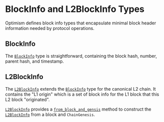 # BlockInfo and L2BlockInfo Types

Optimism defines block info types that encapsulate minimal block header
information needed by protocol operations.


## BlockInfo

The [`BlockInfo`][bi] type is straightforward, containing the block hash,
number, parent hash, and timestamp.


## L2BlockInfo

The [`L2BlockInfo`][lbi] extends the [`BlockInfo`][bi] type for the canonical
L2 chain. It contains the "L1 origin" which is a set of block info for the L1
block that this L2 block "originated".

[`L2BlockInfo`][lbi] provides a [`from_block_and_gensis`][fbg] method to
construct the [`L2BlockInfo`][lbi] from a block and `ChainGenesis`.


<!-- Links -->

[bi]: https://docs.rs/maili-protocol/latest/maili_protocol/struct.BlockInfo.html
[lbi]: https://docs.rs/maili-protocol/latest/maili_protocol/struct.L2BlockInfo.html
[fbg]: https://docs.rs/maili-protocol/latest/maili_protocol/struct.L2BlockInfo.html#method.from_block_and_genesis
